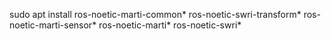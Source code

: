 sudo apt install ros-noetic-marti-common* ros-noetic-swri-transform* ros-noetic-marti-sensor* ros-noetic-marti* ros-noetic-swri*